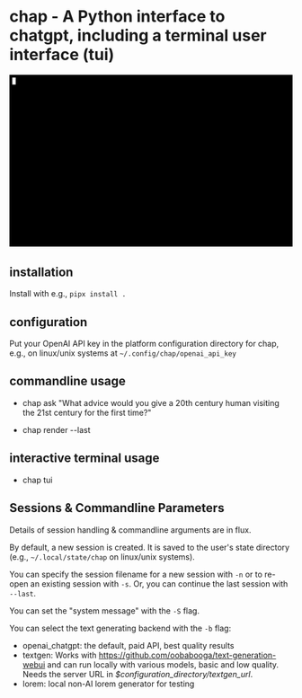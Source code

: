 <!--
SPDX-FileCopyrightText: 2021 Jeff Epler

SPDX-License-Identifier: MIT
-->
# chap - A Python interface to chatgpt, including a terminal user interface (tui)

![Chap screencast](https://github.com/jepler/chap/blob/main/chap.gif)

## installation

Install with e.g., `pipx install .`

## configuration

Put your OpenAI API key in the platform configuration directory for chap, e.g., on linux/unix systems at `~/.config/chap/openai_api_key`

## commandline usage

 * chap ask "What advice would you give a 20th century human visiting the 21st century for the first time?"

 * chap render --last

## interactive terminal usage
 * chap tui

## Sessions & Commandline Parameters

Details of session handling & commandline arguments are in flux.

By default, a new session is created. It is saved to the user's state directory
(e.g., `~/.local/state/chap` on linux/unix systems).

You can specify the session filename for a new session with `-n` or to re-open
an existing session with `-s`. Or, you can continue the last session with
`--last`.

You can set the "system message" with the `-S` flag.

You can select the text generating backend with the `-b` flag:
 * openai\_chatgpt: the default, paid API, best quality results
 * textgen: Works with https://github.com/oobabooga/text-generation-webui and can run locally with various models, basic and low quality. Needs the server URL in *$configuration_directory/textgen\_url*.
 * lorem: local non-AI lorem generator for testing
